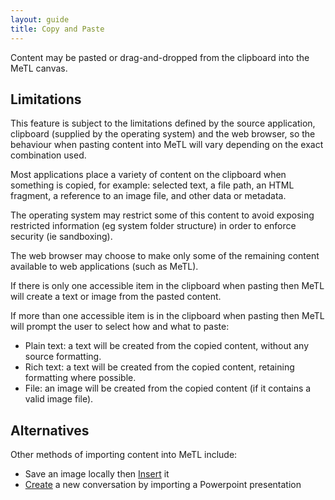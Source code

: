 ```yaml
---
layout: guide
title: Copy and Paste
---
```


Content may be pasted or drag-and-dropped from the clipboard into the MeTL canvas.  

## Limitations

This feature is subject to the limitations defined by the source application, clipboard (supplied by the operating system) 
and the web browser, so the behaviour when pasting content into MeTL will vary depending on the exact combination used.
  
Most applications place a variety of content on the clipboard when something is copied, for example: selected text, 
a file path, an HTML fragment, a reference to an image file, and other data or metadata.
 
The operating system may restrict some of this content to avoid exposing restricted information 
(eg system folder structure) in order to enforce security (ie sandboxing).
  
The web browser may choose to make only some of the remaining content available to web applications (such as MeTL).

If there is only one accessible item in the clipboard when pasting then MeTL will create a text or image from 
the pasted content.

If more than one accessible item is in the clipboard when pasting then MeTL will prompt the user to 
select how and what to paste:

- Plain text: a text will be created from the copied content, without any source formatting.
- Rich text: a text will be created from the copied content, retaining formatting where possible.
- File: an image will be created from the copied content (if it contains a valid image file).

## Alternatives

Other methods of importing content into MeTL include:
  
- Save an image locally then [Insert](guide-image.html) it 
- [Create](guide-conversation.html) a new conversation by importing a Powerpoint presentation 